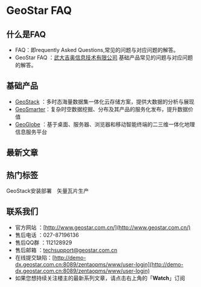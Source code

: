 # GeoStar FAQ   

## 什么是FAQ
- FAQ：即requently Asked Questions,常见的问题与对应问题的解答。
- GeoStar FAQ  ：[武大吉奥信息技术有限公司](http://www.geostar.com.cn/) 基础产品常见的问题与对应问题的解答。



## 基础产品
- [GeoStack](http://www.geostar.com.cn/html/c/30/index.html) ：多时态海量数据集一体化云存储方案，提供大数据的分析与展现
- [GeoSmarter](http://www.geostar.com.cn/html/c/31/index.html)：复杂时空数据挖掘、分布及其产品的服务化发布，提升数据价值
- [GeoGlobe](http://www.geostar.com.cn/html/c/32/index.html) ：基于桌面、服务器、浏览器和移动智能终端的二三维一体化地理信息服务平台

## 最新文章

## 热门标签    
GeoStack安装部署　矢量瓦片生产
 

## 联系我们
- 官方网站 ：[http://www.geostar.com.cn/](http://www.geostar.com.cn/) 
- 售后电话 ：027-87196136
- 售后QQ群 ：112128929
- 售后邮箱 ：techsupport@geostar.com.cn
- 在线提交缺陷：[http://demo-dx.geostar.com.cn:8089/zentaopms/www/user-login](http://demo-dx.geostar.com.cn:8089/zentaopms/www/user-login)
- 如果您想持续关注楼主的最新系列文章，请点击右上角的「**Watch**」订阅

